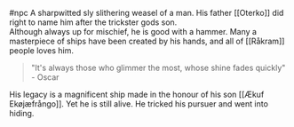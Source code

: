 #npc 
A sharpwitted sly slithering weasel of a man. His father [[Oterko]] did right to name him after the trickster gods son.   
Although always up for mischief, he is good with a hammer. Many a masterpiece of ships have been created by his hands, and all of [[Råkram]] people loves him.

>"It's always those who glimmer the most, whose shine fades quickly" - Oscar

His legacy is a magnificent ship made in the honour of his son [[Ækuf Ekøjæfrångo]]. 
Yet he is still alive. He tricked his pursuer and went into hiding.